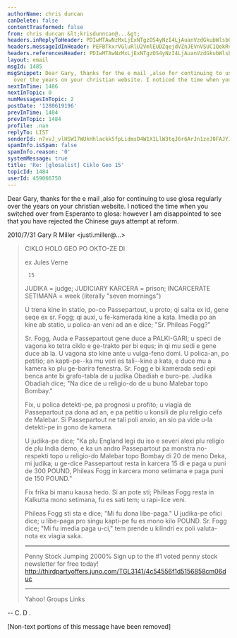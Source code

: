 ```yaml
---
authorName: chris duncan
canDelete: false
contentTrasformed: false
from: chris duncan &lt;krisdunncan@...&gt;
headers.inReplyToHeader: PDIwMTAwNzMxLjExNTgzOS4yNzI4LjAuanVzdGkubWlsbGVyQGp1bm8uY29tPg==
headers.messageIdInHeader: PEFBTkxrVGluRlU2VmlEUDZqejdVZnJEVnVSUC1QekRvYzNmaTNLM21pc2EtcEBtYWlsLmdtYWlsLmNvbT4=
headers.referencesHeader: PDIwMTAwNzMxLjExNTgzOS4yNzI4LjAuanVzdGkubWlsbGVyQGp1bm8uY29tPg==
layout: email
msgId: 1485
msgSnippet: Dear Gary, thanks for the e mail ,also for continuing to use glosa regularly
  over the years on your christian website. I noticed the time when you switched
nextInTime: 1486
nextInTopic: 0
numMessagesInTopic: 2
postDate: '1280619196'
prevInTime: 1484
prevInTopic: 1484
profile: .nan
replyTo: LIST
senderId: n7vvJ_vlHSWI7WUkHhlackk5fpLidmsD4W1X1LlW3tqJ6r6ArJn1zeJ0FAJYJiMb115KocciWab-FMXF9jKaCcop3wNplytciqif
spamInfo.isSpam: false
spamInfo.reason: '0'
systemMessage: true
title: 'Re: [glosalist] Ciklo Geo 15'
topicId: 1484
userId: 459066750
---
```


Dear Gary, thanks for the e mail ,also for continuing to use glosa regularly
over the years on your christian website. I noticed the time when you
switched over from Esperanto to glosa: however I am disappointed to see that
you have rejected the Chinese guys attempt at reform.

2010/7/31 Gary R Miller <justi.miller@...>

>  CIKLO HOLO GEO PO OKTO-ZE DI
>
>  ex Jules Verne
>
>      15
>
> JUDIKA = judge; JUDICIARY
> KARCERA = prison; INCARCERATE
> SETIMANA = week (literally "seven mornings")
>
> U trena kine in statio, po-co Passepartout, u proto; qi salta ex
> id, gene seqe ex sr. Fogg; qi auxi, u fe-kamerada kine a kata.
> Imedia po an kine ab statio, u polica-an veni ad an e dice; "Sr.
> Phileas Fogg?"
>
> Sr. Fogg, Auda e Passepartout gene duce a PALKI-GARI; u speci de
> vagona ko tetra ciklo e ge-trakto per bi equs; in qi mu sedi e
> gene duce ab la.  U vagona sto kine ante u vulga-feno domi.  U
> polica-an, po petitio; an kapti-pe--ka mu veri es tali--kine a
> kata, e duce mu a kamera ko plu ge-barira fenestra.  Sr. Fogg e
> bi kamerada sedi epi benca ante bi grafo-tabla de u judika
> Obadiah e buro-pe.  Judika Obadiah dice; "Na dice de u religio-do
> de u buno Malebar topo Bombay."
>
> Fix, u polica detekti-pe, pa prognosi u profito; u viagia de
> Passepartout pa dona ad an, e pa petitio u konsili de plu religio
> cefa de Malebar.  Si Passepartout ne tali poli anxio, an sio pa
> vide u-la detekti-pe in gono de kamera.
>
> U judika-pe dice; "Ka plu England legi du iso e severi alexi plu
> religio de plu India demo, e ka un andro Passepartout pa monstra
> no-respekti topo u religio-do Malebar topo Bombay di 20 de meno
> Deka, mi judika; u ge-dice Passepartout resta in karcera 15 di e
> paga u puni de 300 POUND, Phileas Fogg in karcera mono setimana e
> paga puni de 150 POUND."
>
> Fix frika bi manu kausa hedo.  Si an pote sti; Phileas Fogg resta
> in Kalkutta mono setimana, fu es sati tem; u rapi-lice veni.
>
> Phileas Fogg sti sta e dice; "Mi fu dona libe-paga."  U judika-pe
> ofici dice; u libe-paga pro singu kapti-pe fu es mono kilo POUND.
> Sr. Fogg dice; "Mi fu imedia paga u-ci," tem prende u kilindri ex
> poli valuta-nota ex viagia saka.
> ____________________________________________________________
> Penny Stock Jumping 2000%
> Sign up to the #1 voted penny stock newsletter for free today!
> http://thirdpartyoffers.juno.com/TGL3141/4c54556f1d5156858cm06duc
>
>
> ------------------------------------
>
> Yahoo! Groups Links
>
>
>
>


-- 
C. D .


[Non-text portions of this message have been removed]


